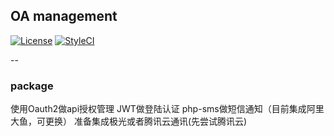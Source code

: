 ## OA management

[![License](https://poser.pugx.org/laravel/framework/license.svg)](https://oa.ecjtu.net)
[![StyleCI](https://styleci.io/repos/66422727/shield)](https://styleci.io/repos/66422727)

--
### package

  使用Oauth2做api授权管理
  JWT做登陆认证
  php-sms做短信通知（目前集成阿里大鱼，可更换）
  准备集成极光或者腾讯云通讯(先尝试腾讯云)
